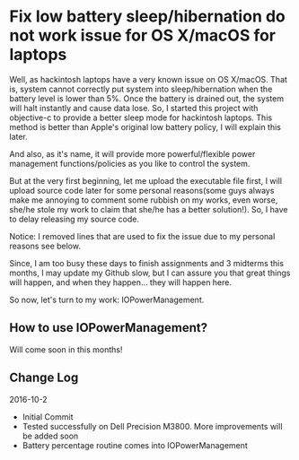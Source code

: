 Fix low battery sleep/hibernation do not work issue for OS X/macOS for laptops
============

Well, as hackintosh laptops have a very known issue on OS X/macOS. That is, system cannot correctly
put system into sleep/hibernation when the battery level is lower than 5%. Once the battery is drained 
out, the system will halt instantly and cause data lose. So, I started this project with objective-c 
to provide a better sleep mode for hackintosh laptops. This method is better than Apple's original low
battery policy, I will explain this later. 

And also, as it's name, it will provide more powerful/flexible power management functions/policies as you like to control
the system.

But at the very first beginning, let me upload the executable file first, I will upload source code later
for some personal reasons(some guys always make me annoying to comment some rubbish on my works, even worse, she/he stole my work to claim that she/he has a better solution!). So, I have to delay releasing my source 
    code.

Notice: I removed lines that are used to fix the issue due to my personal reasons see below.

Since, I am too busy these days to finish assignments and 3 midterms this months, I may update my Github slow,
but I can assure you that great things will happen, and when they happen… they will happen here.

So now, let's turn to my work: IOPowerManagement.

How to use IOPowerManagement?
----------------

Will come soon in this months!

Change Log
----------------
2016-10-2

- Initial Commit
- Tested successfully on Dell Precision M3800. More improvements will be added soon
- Battery percentage routine comes into IOPowerManagement
